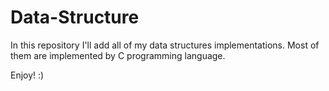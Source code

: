 # Data-Structure

In this repository I'll add all of my data structures implementations. Most of them are implemented by C programming language.

Enjoy! :)
